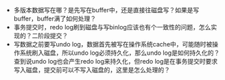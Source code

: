 - 多版本数据写在哪？是先写在buffer中，还是直接往磁盘写？如果是写buffer，buffer满了如何处理？
- 事务提交时，redo log刷到磁盘与写binlog应该也有个一致性的问题，怎么实现的？二阶段提交？
- 写数据之前要写undo log，数据首先被写在操作系统cache中，可能随时被操作系统刷入磁盘，所以undo log必须持久化，那么undo log是如何持久化的？查到说undo log也会产生redo log来持久化，但redo log是在事务提交时要求写入磁盘，提交前可以不写入磁盘的，这里是怎么处理的？